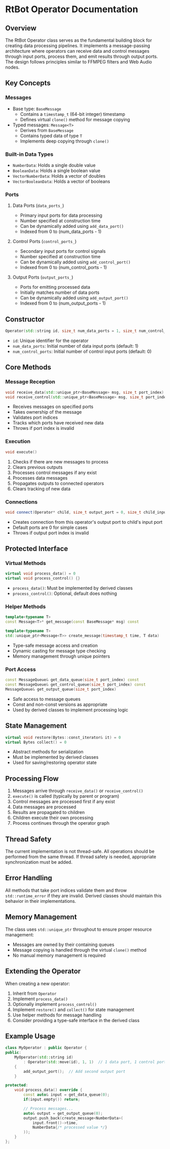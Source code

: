 # RtBot Operator Documentation

## Overview

The RtBot Operator class serves as the fundamental building block for creating data processing pipelines. It implements a message-passing architecture where operators can receive data and control messages through input ports, process them, and emit results through output ports. The design follows principles similar to FFMPEG filters and Web Audio nodes.

## Key Concepts

### Messages

- Base type: `BaseMessage`
  - Contains a `timestamp_t` (64-bit integer) timestamp
  - Defines virtual `clone()` method for message copying
- Typed messages: `Message<T>`
  - Derives from `BaseMessage`
  - Contains typed data of type `T`
  - Implements deep copying through `clone()`

### Built-in Data Types

- `NumberData`: Holds a single double value
- `BooleanData`: Holds a single boolean value
- `VectorNumberData`: Holds a vector of doubles
- `VectorBooleanData`: Holds a vector of booleans

### Ports

1. Data Ports (`data_ports_`)

   - Primary input ports for data processing
   - Number specified at construction time
   - Can be dynamically added using `add_data_port()`
   - Indexed from 0 to (num_data_ports - 1)

2. Control Ports (`control_ports_`)

   - Secondary input ports for control signals
   - Number specified at construction time
   - Can be dynamically added using `add_control_port()`
   - Indexed from 0 to (num_control_ports - 1)

3. Output Ports (`output_ports_`)
   - Ports for emitting processed data
   - Initially matches number of data ports
   - Can be dynamically added using `add_output_port()`
   - Indexed from 0 to (num_output_ports - 1)

## Constructor

```cpp
Operator(std::string id, size_t num_data_ports = 1, size_t num_control_ports = 0)
```

- `id`: Unique identifier for the operator
- `num_data_ports`: Initial number of data input ports (default: 1)
- `num_control_ports`: Initial number of control input ports (default: 0)

## Core Methods

### Message Reception

```cpp
void receive_data(std::unique_ptr<BaseMessage> msg, size_t port_index)
void receive_control(std::unique_ptr<BaseMessage> msg, size_t port_index)
```

- Receives messages on specified ports
- Takes ownership of the message
- Validates port indices
- Tracks which ports have received new data
- Throws if port index is invalid

### Execution

```cpp
void execute()
```

1. Checks if there are new messages to process
2. Clears previous outputs
3. Processes control messages if any exist
4. Processes data messages
5. Propagates outputs to connected operators
6. Clears tracking of new data

### Connections

```cpp
void connect(Operator* child, size_t output_port = 0, size_t child_input_port = 0)
```

- Creates connection from this operator's output port to child's input port
- Default ports are 0 for simple cases
- Throws if output port index is invalid

## Protected Interface

### Virtual Methods

```cpp
virtual void process_data() = 0
virtual void process_control() {}
```

- `process_data()`: Must be implemented by derived classes
- `process_control()`: Optional, default does nothing

### Helper Methods

```cpp
template<typename T>
const Message<T>* get_message(const BaseMessage* msg) const

template<typename T>
std::unique_ptr<Message<T>> create_message(timestamp_t time, T data)
```

- Type-safe message access and creation
- Dynamic casting for message type checking
- Memory management through unique pointers

### Port Access

```cpp
const MessageQueue& get_data_queue(size_t port_index) const
const MessageQueue& get_control_queue(size_t port_index) const
MessageQueue& get_output_queue(size_t port_index)
```

- Safe access to message queues
- Const and non-const versions as appropriate
- Used by derived classes to implement processing logic

## State Management

```cpp
virtual void restore(Bytes::const_iterator& it) = 0
virtual Bytes collect() = 0
```

- Abstract methods for serialization
- Must be implemented by derived classes
- Used for saving/restoring operator state

## Processing Flow

1. Messages arrive through `receive_data()` or `receive_control()`
2. `execute()` is called (typically by parent or program)
3. Control messages are processed first if any exist
4. Data messages are processed
5. Results are propagated to children
6. Children execute their own processing
7. Process continues through the operator graph

## Thread Safety

The current implementation is not thread-safe. All operations should be performed from the same thread. If thread safety is needed, appropriate synchronization must be added.

## Error Handling

All methods that take port indices validate them and throw `std::runtime_error` if they are invalid. Derived classes should maintain this behavior in their implementations.

## Memory Management

The class uses `std::unique_ptr` throughout to ensure proper resource management:

- Messages are owned by their containing queues
- Message copying is handled through the virtual `clone()` method
- No manual memory management is required

## Extending the Operator

When creating a new operator:

1. Inherit from `Operator`
2. Implement `process_data()`
3. Optionally implement `process_control()`
4. Implement `restore()` and `collect()` for state management
5. Use helper methods for message handling
6. Consider providing a type-safe interface in the derived class

## Example Usage

```cpp
class MyOperator : public Operator {
public:
    MyOperator(std::string id)
        : Operator(std::move(id), 1, 1)  // 1 data port, 1 control port
    {
        add_output_port();  // Add second output port
    }

protected:
    void process_data() override {
        const auto& input = get_data_queue(0);
        if(input.empty()) return;

        // Process messages...
        auto& output = get_output_queue(0);
        output.push_back(create_message<NumberData>(
            input.front()->time,
            NumberData{/* processed value */}
        ));
    }
};
```
